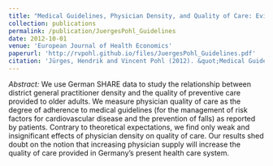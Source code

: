 ```yaml
---
title: "Medical Guidelines, Physician Density, and Quality of Care: Evidence from German SHARE Data"
collection: publications
permalink: /publication/JuergesPohl_Guidelines
date: 2012-10-01
venue: 'European Journal of Health Economics'
paperurl: 'http://rvpohl.github.io/files/JuergesPohl_Guidelines.pdf'
citation: 'Jürges, Hendrik and Vincent Pohl (2012). &quot;Medical Guidelines, Physician Density, and Quality of Care: Evidence from German SHARE Data.&quot; <i>European Journal of Health Economics</i> 13(5), pp. 635–649.'
---
```

<i>Abstract:</i> We use German SHARE data to study the relationship between district general practitioner density and the quality of preventive care provided to older adults. We measure physician quality of care as the degree of adherence to medical guidelines (for the management of risk factors for cardiovascular disease and the prevention of falls) as reported by patients. Contrary to theoretical expectations, we find only weak and insignificant effects of physician density on quality of care. Our results shed doubt on the notion that increasing physician supply will increase the quality of care provided in Germany’s present health care system.
